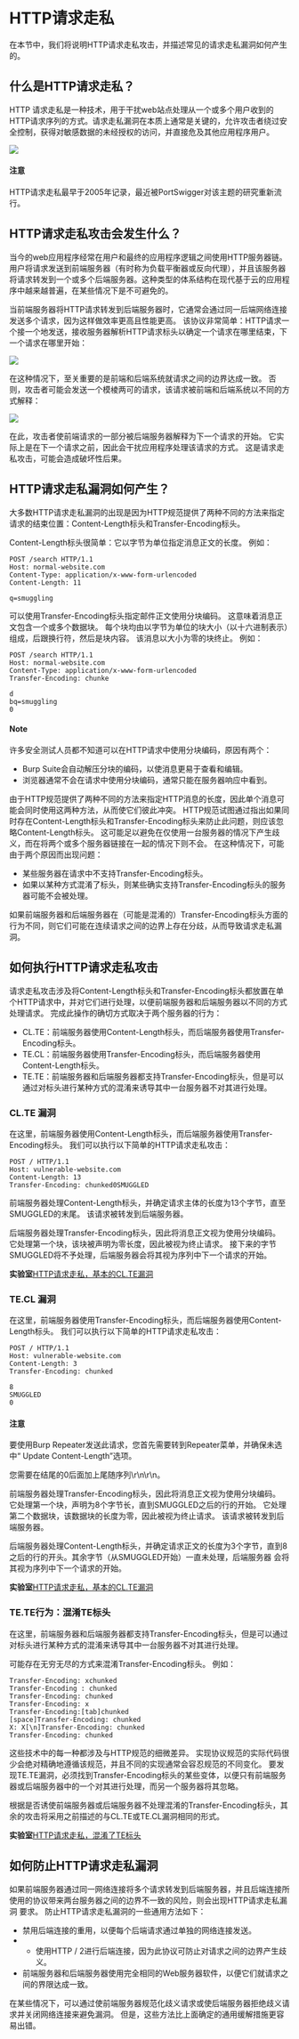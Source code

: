 # HTTP请求走私

在本节中，我们将说明HTTP请求走私攻击，并描述常见的请求走私漏洞如何产生的。

## 什么是HTTP请求走私？

HTTP 请求走私是一种技术，用于干扰web站点处理从一个或多个用户收到的HTTP请求序列的方式。请求走私漏洞在本质上通常是关键的，允许攻击者绕过安全控制，获得对敏感数据的未经授权的访问，并直接危及其他应用程序用户。

![](../../.gitbook/assets/image%20%288%29.png)

#### 注意

HTTP请求走私最早于2005年记录，最近被PortSwigger对该主题的研究重新流行。

## HTTP请求走私攻击会发生什么？

当今的web应用程序经常在用户和最终的应用程序逻辑之间使用HTTP服务器链。用户将请求发送到前端服务器（有时称为负载平衡器或反向代理），并且该服务器将请求转发到一个或多个后端服务器。这种类型的体系结构在现代基于云的应用程序中越来越普遍，在某些情况下是不可避免的。

当前端服务器将HTTP请求转发到后端服务器时，它通常会通过同一后端网络连接发送多个请求，因为这样做效率更高且性能更高。 该协议非常简单：HTTP请求一个接一个地发送，接收服务器解析HTTP请求标头以确定一个请求在哪里结束，下一个请求在哪里开始：

![](../../.gitbook/assets/image%20%283%29.png)

在这种情况下，至关重要的是前端和后端系统就请求之间的边界达成一致。 否则，攻击者可能会发送一个模棱两可的请求，该请求被前端和后端系统以不同的方式解释：

![](../../.gitbook/assets/image%20%2812%29.png)

在此，攻击者使前端请求的一部分被后端服务器解释为下一个请求的开始。 它实际上是在下一个请求之前，因此会干扰应用程序处理该请求的方式。 这是请求走私攻击，可能会造成破坏性后果。

## HTTP请求走私漏洞如何产生？

大多数HTTP请求走私漏洞的出现是因为HTTP规范提供了两种不同的方法来指定请求的结束位置：Content-Length标头和Transfer-Encoding标头。

Content-Length标头很简单：它以字节为单位指定消息正文的长度。 例如：

```text
POST /search HTTP/1.1
Host: normal-website.com
Content-Type: application/x-www-form-urlencoded
Content-Length: 11

q=smuggling
```

可以使用Transfer-Encoding标头指定邮件正文使用分块编码。 这意味着消息正文包含一个或多个数据块。 每个块均由以字节为单位的块大小（以十六进制表示）组成，后跟换行符，然后是块内容。 该消息以大小为零的块终止。 例如：

```text
POST /search HTTP/1.1
Host: normal-website.com
Content-Type: application/x-www-form-urlencoded
Transfer-Encoding: chunke

d
bq=smuggling
0
```

#### Note

许多安全测试人员都不知道可以在HTTP请求中使用分块编码，原因有两个：

* Burp Suite会自动解压分块的编码，以使消息更易于查看和编辑。
* 浏览器通常不会在请求中使用分块编码，通常只能在服务器响应中看到。

由于HTTP规范提供了两种不同的方法来指定HTTP消息的长度，因此单个消息可能会同时使用这两种方法，从而使它们彼此冲突。 HTTP规范试图通过指出如果同时存在Content-Length标头和Transfer-Encoding标头来防止此问题，则应该忽略Content-Length标头。 这可能足以避免在仅使用一台服务器的情况下产生歧义，而在将两个或多个服务器链接在一起的情况下则不会。 在这种情况下，可能由于两个原因而出现问题：

* 某些服务器在请求中不支持Transfer-Encoding标头。
* 如果以某种方式混淆了标头，则某些确实支持Transfer-Encoding标头的服务器可能不会被处理。

如果前端服务器和后端服务器在（可能是混淆的）Transfer-Encoding标头方面的行为不同，则它们可能在连续请求之间的边界上存在分歧，从而导致请求走私漏洞。

## 如何执行HTTP请求走私攻击

请求走私攻击涉及将Content-Length标头和Transfer-Encoding标头都放置在单个HTTP请求中，并对它们进行处理，以便前端服务器和后端服务器以不同的方式处理请求。 完成此操作的确切方式取决于两个服务器的行为：

* CL.TE：前端服务器使用Content-Length标头，而后端服务器使用Transfer-Encoding标头。
* TE.CL：前端服务器使用Transfer-Encoding标头，而后端服务器使用Content-Length标头。
* TE.TE：前端服务器和后端服务器都支持Transfer-Encoding标头，但是可以通过对标头进行某种方式的混淆来诱导其中一台服务器不对其进行处理。

### CL.TE 漏洞

在这里，前端服务器使用Content-Length标头，而后端服务器使用Transfer-Encoding标头。 我们可以执行以下简单的HTTP请求走私攻击：

```text
POST / HTTP/1.1
Host: vulnerable-website.com
Content-Length: 13
Transfer-Encoding: chunked0SMUGGLED
```

前端服务器处理Content-Length标头，并确定请求主体的长度为13个字节，直至SMUGGLED的末尾。 该请求被转发到后端服务器。

后端服务器处理Transfer-Encoding标头，因此将消息正文视为使用分块编码。 它处理第一个块，该块被声明为零长度，因此被视为终止请求。 接下来的字节SMUGGLED将不予处理，后端服务器会将其视为序列中下一个请求的开始。

**实验室**[HTTP请求走私，基本的CL.TE漏洞](http://portswigger.cn/academy/subpage/allTopics/all-4.html#how-do-http-request-smuggling-vulnerabilities-arise)

### TE.CL 漏洞

在这里，前端服务器使用Transfer-Encoding标头，而后端服务器使用Content-Length标头。 我们可以执行以下简单的HTTP请求走私攻击：

```text
POST / HTTP/1.1
Host: vulnerable-website.com
Content-Length: 3
Transfer-Encoding: chunked

8
SMUGGLED
0
```

#### 注意

要使用Burp Repeater发送此请求，您首先需要转到Repeater菜单，并确保未选中“ Update Content-Length”选项。

您需要在结尾的0后面加上尾随序列\r\n\r\n。

前端服务器处理Transfer-Encoding标头，因此将消息正文视为使用分块编码。 它处理第一个块，声明为8个字节长，直到SMUGGLED之后的行的开始。 它处理第二个数据块，该数据块的长度为零，因此被视为终止请求。 该请求被转发到后端服务器。

后端服务器处理Content-Length标头，并确定请求正文的长度为3个字节，直到8之后的行的开头。其余字节（从SMUGGLED开始）一直未处理，后端服务器 会将其视为序列中下一个请求的开始。

**实验室**[HTTP请求走私，基本的CL.TE漏洞](http://portswigger.cn/academy/subpage/allTopics/all-4.html#how-do-http-request-smuggling-vulnerabilities-arise)

### TE.TE行为：混淆TE标头

在这里，前端服务器和后端服务器都支持Transfer-Encoding标头，但是可以通过对标头进行某种方式的混淆来诱导其中一台服务器不对其进行处理。

可能存在无穷无尽的方式来混淆Transfer-Encoding标头。 例如：

```text
Transfer-Encoding: xchunked
Transfer-Encoding : chunked
Transfer-Encoding: chunked
Transfer-Encoding: x
Transfer-Encoding:[tab]chunked
[space]Transfer-Encoding: chunked
X: X[\n]Transfer-Encoding: chunked
Transfer-Encoding: chunked
```

这些技术中的每一种都涉及与HTTP规范的细微差异。 实现协议规范的实际代码很少会绝对精确地遵循该规范，并且不同的实现通常会容忍规范的不同变化。 要发现TE.TE漏洞，必须找到Transfer-Encoding标头的某些变体，以便只有前端服务器或后端服务器中的一个对其进行处理，而另一个服务器将其忽略。

根据是否诱使前端服务器或后端服务器不处理混淆的Transfer-Encoding标头，其余的攻击将采用之前描述的与CL.TE或TE.CL漏洞相同的形式。

**实验室**[HTTP请求走私，混淆了TE标头](http://portswigger.cn/academy/subpage/allTopics/all-4.html#how-do-http-request-smuggling-vulnerabilities-arise)

## 如何防止HTTP请求走私漏洞

如果前端服务器通过同一网络连接将多个请求转发到后端服务器，并且后端连接所使用的协议带来两台服务器之间的边界不一致的风险，则会出现HTTP请求走私漏洞 要求。 防止HTTP请求走私漏洞的一些通用方法如下：

* 禁用后端连接的重用，以便每个后端请求通过单独的网络连接发送。
* * 使用HTTP / 2进行后端连接，因为此协议可防止对请求之间的边界产生歧义。
* 前端服务器和后端服务器使用完全相同的Web服务器软件，以便它们就请求之间的界限达成一致。

在某些情况下，可以通过使前端服务器规范化歧义请求或使后端服务器拒绝歧义请求并关闭网络连接来避免漏洞。 但是，这些方法比上面确定的通用缓解措施更容易出错。

